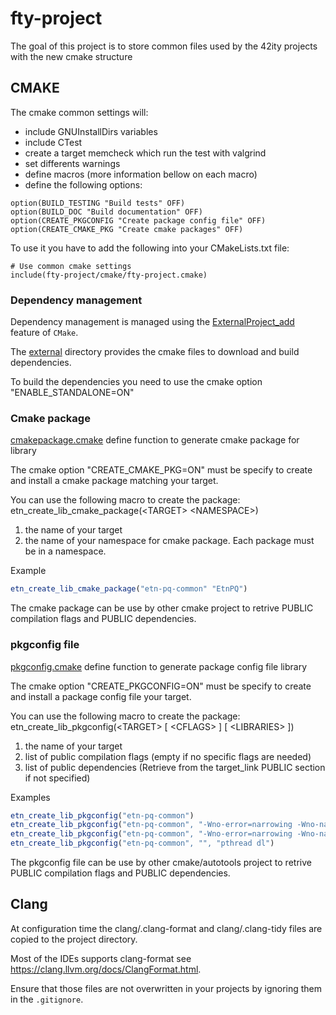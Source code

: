 # fty-project
The goal of this project is to store common files used by the 42ity projects with the new cmake structure

## CMAKE
The cmake common settings will:

- include GNUInstallDirs variables 
- include CTest
- create a target memcheck which run the test with valgrind
- set differents warnings
- define macros (more information bellow on each macro)
- define the following options:
```
option(BUILD_TESTING "Build tests" OFF)
option(BUILD_DOC "Build documentation" OFF)
option(CREATE_PKGCONFIG "Create package config file" OFF)
option(CREATE_CMAKE_PKG "Create cmake packages" OFF)
```

To use it you have to add the following into your CMakeLists.txt file:

```
# Use common cmake settings
include(fty-project/cmake/fty-project.cmake)

```


### Dependency management
Dependency management is managed using the [ExternalProject_add](https://cmake.org/cmake/help/v3.13/module/ExternalProject.html) feature of `CMake`.

The [external](cmake/external) directory provides the cmake files to download and build dependencies.

To build the dependencies you need to use the cmake option "ENABLE_STANDALONE=ON"

### Cmake package
[cmakepackage.cmake](cmake/cmakepackage.cmake) define function to generate cmake package for library

The cmake option "CREATE_CMAKE_PKG=ON" must be specify to create and install a cmake package matching your target.

You can use the following macro to create the package:
  etn_create_lib_cmake_package(\<TARGET\> \<NAMESPACE\>)
  1. the name of your target
  1. the name of your namespace for cmake package. Each package must be in a namespace.

Example
```cmake
etn_create_lib_cmake_package("etn-pq-common" "EtnPQ")
```

The cmake package can be use by other cmake project to retrive PUBLIC compilation flags and PUBLIC dependencies.

### pkgconfig file
[pkgconfig.cmake](cmake/pkgconfig.cmake) define function to generate package config file library

The cmake option "CREATE_PKGCONFIG=ON" must be specify to create and install a package config file your target.

You can use the following macro to create the package:
  etn_create_lib_pkgconfig(\<TARGET\> [ \<CFLAGS\> ] [ \<LIBRARIES\> ])
  1. the name of your target
  1. list of public compilation flags (empty if no specific flags are needed)
  1. list of public dependencies (Retrieve from the target_link PUBLIC section if not specified)

Examples
```cmake
etn_create_lib_pkgconfig("etn-pq-common")
etn_create_lib_pkgconfig("etn-pq-common", "-Wno-error=narrowing -Wno-narrowing -std=c++17")
etn_create_lib_pkgconfig("etn-pq-common", "-Wno-error=narrowing -Wno-narrowing -std=c++17", "pthread dl")
etn_create_lib_pkgconfig("etn-pq-common", "", "pthread dl")
```

The pkgconfig file can be use by other cmake/autotools project to retrive PUBLIC compilation flags and PUBLIC dependencies.

## Clang
At configuration time the clang/.clang-format and clang/.clang-tidy files are copied to the project directory.

Most of the IDEs supports clang-format see https://clang.llvm.org/docs/ClangFormat.html.

Ensure that those files are not overwritten in your projects by ignoring them in the `.gitignore`.